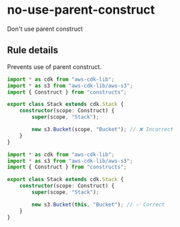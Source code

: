# no-use-parent-construct

Don't use parent construct

## Rule details

Prevents use of parent construct.

```ts
import * as cdk from "aws-cdk-lib";
import * as s3 from "aws-cdk-lib/aws-s3";
import { Construct } from "constructs";

export class Stack extends cdk.Stack {
    constructor(scope: Construct) {
        super(scope, "Stack");

        new s3.Bucket(scope, "Bucket"); // ❌ Incorrect
    }
}
```

```ts
import * as cdk from "aws-cdk-lib";
import * as s3 from "aws-cdk-lib/aws-s3";
import { Construct } from "constructs";

export class Stack extends cdk.Stack {
    constructor(scope: Construct) {
        super(scope, "Stack");

        new s3.Bucket(this, "Bucket"); // ✅ Correct
    }
}
```
